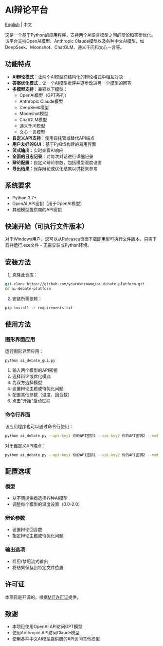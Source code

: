 # AI辩论平台

[English](README.md) | 中文

这是一个基于Python的应用程序，支持两个AI语言模型之间的辩论和答案优化。该平台支持OpenAI模型、Anthropic Claude模型以及各种中文AI模型，如DeepSeek、Moonshot、ChatGLM、通义千问和文心一言等。

## 功能特点

- **AI辩论模式**：让两个AI模型在结构化的辩论格式中相互对决
- **答案优化模式**：让一个AI模型批评并逐步改进另一个模型的回答
- **多模型支持**：兼容以下模型：
  - OpenAI模型（GPT系列）
  - Anthropic Claude模型
  - DeepSeek模型
  - Moonshot模型
  - ChatGLM模型
  - 通义千问模型
  - 文心一言模型
- **自定义API支持**：使用自托管或替代API端点
- **用户友好的GUI**：基于PyQt5构建的易用界面
- **流式输出**：实时查看AI响应
- **全面的日志记录**：对每次对话进行详细记录
- **辩论配置**：自定义辩论参数，包括模型温度设置
- **导出结果**：保存辩论或优化结果以供将来参考

## 系统要求

- Python 3.7+
- OpenAI API密钥（用于OpenAI模型）
- 其他模型提供商的API密钥

## 快速开始（可执行文件版本）

对于Windows用户，您可以从[Releases](https://github.com/yourusername/ai-debate-platform/releases)页面下载即用型可执行文件版本。只需下载并运行.exe文件 - 无需安装或Python环境。

## 安装方法

1. 克隆此仓库：
```bash
git clone https://github.com/yourusername/ai-debate-platform.git
cd ai-debate-platform
```

2. 安装所需依赖：
```bash
pip install -r requirements.txt
```

## 使用方法

### 图形界面应用

运行图形界面应用：

```bash
python ai_debate_gui.py
```

1. 输入两个模型的API密钥
2. 选择辩论或优化模式
3. 为双方选择模型
4. 设置辩论主题或待优化问题
5. 配置其他参数（温度、回合数）
6. 点击"开始"启动过程

### 命令行界面

该应用程序也可以通过命令行使用：

```bash
python ai_debate.py --api-key1 你的API密钥1 --api-key2 你的API密钥2 --model1 gpt-4 --model2 claude-2 --question "什么是最好的编程语言？"
```

对于自定义API端点：

```bash
python ai_debate.py --api-key1 你的API密钥1 --api-key2 你的API密钥2 --model1 custom-model-1 --model2 custom-model-2 --api-base1 http://你的API端点1 --api-base2 http://你的API端点2 --question "你的辩论主题"
```

## 配置选项

### 模型
- 从不同提供商选择各种AI模型
- 调整每个模型的温度设置（0.0-2.0）

### 辩论参数
- 设置辩论回合数
- 指定辩论主题或待优化问题

### 输出选项
- 启用/禁用流式输出
- 将结果保存到特定文件位置

## 许可证

本项目是开源的，根据[MIT许可证](LICENSE)提供。

## 致谢

- 本项目使用OpenAI API访问GPT模型
- 使用Anthropic API访问Claude模型
- 使用各种中文AI模型提供商的API访问其他模型 